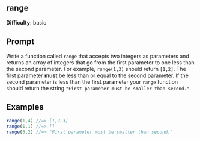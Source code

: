 ## range 

**Difficulty**: basic 

## Prompt 

Write a function called `range` that accepts two integers as parameters and returns an array of integers that go from the first parameter to one less than the second parameter. For example, `range(1,3)` should return `[1,2]`. The first parameter **must** be less than or equal to the second parameter. If the second parameter is less than the first parameter your `range` function should return the string `"First parameter must be smaller than second."`.

## Examples

```js 
range(1,4) //=> [1,2,3]
range(1,1) //=> []
range(5,2) //=> "First parameter must be smaller than second." 
```